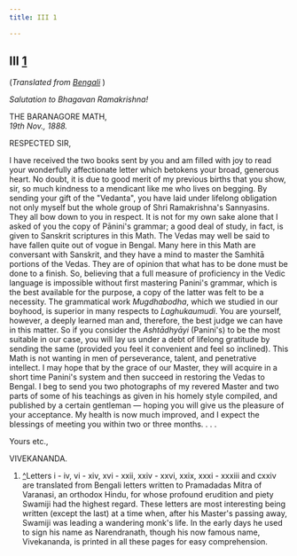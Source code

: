 ```yaml
---
title: III 1

---
```





  

  


## III [1](#fn1)

(*Translated from [Bengali](b6003e6003.pdf)* )

*Salutation to Bhagavan Ramakrishna!*

THE BARANAGORE MATH,  
*19th Nov., 1888.*

RESPECTED SIR,

I have received the two books sent by you and am filled with joy to read
your wonderfully affectionate letter which betokens your broad, generous
heart. No doubt, it is due to good merit of my previous births that you
show, sir, so much kindness to a mendicant like me who lives on begging.
By sending your gift of the "Vedanta", you have laid under lifelong
obligation not only myself but the whole group of Shri Ramakrishna's
Sannyasins. They all bow down to you in respect. It is not for my own
sake alone that I asked of you the copy of Pānini's grammar; a good deal
of study, in fact, is given to Sanskrit scriptures in this Math. The
Vedas may well be said to have fallen quite out of vogue in Bengal. Many
here in this Math are conversant with Sanskrit, and they have a mind to
master the Samhitā portions of the Vedas. They are of opinion that what
has to be done must be done to a finish. So, believing that a full
measure of proficiency in the Vedic language is impossible without first
mastering Panini's grammar, which is the best available for the purpose,
a copy of the latter was felt to be a necessity. The grammatical work
*Mugdhabodha*, which we studied in our boyhood, is superior in many
respects to *Laghukaumudi*. You are yourself, however, a deeply learned
man and, therefore, the best judge we can have in this matter. So if you
consider the *Ashtādhyāyi* (Panini's) to be the most suitable in our
case, you will lay us under a debt of lifelong gratitude by sending the
same (provided you feel it convenient and feel so inclined). This Math
is not wanting in men of perseverance, talent, and penetrative
intellect. I may hope that by the grace of our Master, they will acquire
in a short time Panini's system and then succeed in restoring the Vedas
to Bengal. I beg to send you two photographs of my revered Master and
two parts of some of his teachings as given in his homely style
compiled, and published by a certain gentleman — hoping you will give us
the pleasure of your acceptance. My health is now much improved, and I
expect the blessings of meeting you within two or three months. . . . 

Yours etc.,

VIVEKANANDA.

1.  [^](#txt1)Letters i - iv, vi - xiv, xvi - xxii, xxiv - xxvi, xxix,
    xxxi - xxxiii and cxxiv are translated from Bengali letters written
    to Pramadadas Mitra of Varanasi, an orthodox Hindu, for whose
    profound erudition and piety Swamiji had the highest regard. These
    letters are most interesting being written (except the last) at a
    time when, after his Master's passing away, Swamiji was leading a
    wandering monk's life. In the early days he used to sign his name as
    Narendranath, though his now famous name, Vivekananda, is printed in
    all these pages for easy comprehension.


